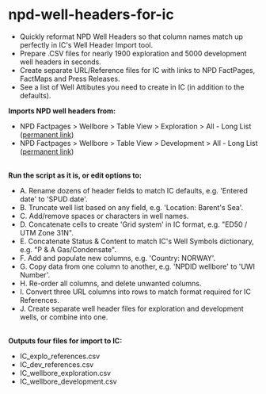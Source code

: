 # npd-well-headers-for-ic

- Quickly reformat NPD Well Headers so that column names match up perfectly in IC's Well Header Import tool.<br>
- Prepare .CSV files for nearly 1900 exploration and 5000 development well headers in seconds.<br>
- Create separate URL/Reference files for IC with links to NPD FactPages, FactMaps and Press Releases.<br>
- See a list of Well Attibutes you need to create in IC (in addition to the defaults).<br>

<b>Imports NPD well headers from:</b><br>
- NPD Factpages > Wellbore > Table View > Exploration > All - Long List (<a href="http://factpages.npd.no/factpages/Default.aspx?culture=en&nav1=wellbore&nav2=TableView|Exploration|All" target="_blank">permanent link</a>)<br>
- NPD Factpages > Wellbore > Table View > Development > All - Long List (<a href="http://factpages.npd.no/factpages/Default.aspx?culture=en&nav1=wellbore&nav2=TableView|Development" target="_blank">permanent link</a>)<br><br>

<b>Run the script as it is, or edit options to:</b><br>
- A. Rename dozens of header fields to match IC defaults, e.g. 'Entered date' to 'SPUD date'.<br>
- B. Truncate well list based on any field, e.g. 'Location: Barent's Sea'.<br>
- C. Add/remove spaces or characters in well names.<br>
- D. Concatenate cells to create 'Grid system' in IC format, e.g. "ED50 / UTM Zone 31N".<br>
- E. Concatenate Status & Content to match IC's Well Symbols dictionary, e.g. "P & A Gas/Condensate".<br>
- F. Add and populate new columns, e.g. 'Country: NORWAY'.<br>
- G. Copy data from one column to another, e.g. 'NPDID wellbore' to 'UWI Number'.<br>
- H. Re-order all columns, and delete unwanted columns.<br>
- I. Convert three URL columns into rows to match format required for IC References.<br>
- J. Create separate well header files for exploration and development wells, or combine into one.<br><br>

<b>Outputs four files for import to IC:</b><br>
- IC_explo_references.csv<br>
- IC_dev_references.csv<br>
- IC_wellbore_exploration.csv<br>
- IC_wellbore_development.csv<br>

